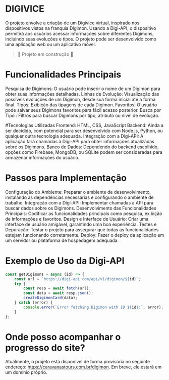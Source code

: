 # DIGIVICE
O projeto envolve a criação de um Digivice virtual, inspirado nos dispositivos vistos na franquia Digimon. Usando a Digi-API, o dispositivo permitirá aos usuários acessar informações sobre diferentes Digimons, incluindo suas evoluções e tipos. O projeto pode ser desenvolvido como uma aplicação web ou um aplicativo móvel.

> :construction: Projeto em construção :construction:

# Funcionalidades Principais
Pesquisa de Digimons: O usuário pode inserir o nome de um Digimon para obter suas informações detalhadas.
Linhas de Evolução: Visualização das possíveis evoluções de um Digimon, desde sua forma inicial até a forma final.
Tipos: Exibição das tipagens de cada Digimon.
Favoritos: O usuário pode salvar seus Digimons favoritos para fácil acesso posterior.
Busca por Tipo : Filtros para buscar Digimons por tipo, atributo ou nível de evolução.

#Tecnologias Utilizadas
Frontend: HTML, CSS, JavaScript
Backend: Ainda a ser decidido, com potencial para ser desenvolvido com Node.js, Python, ou qualquer outra tecnologia adequada.
Integração com a Digi-API: A aplicação fará chamadas à Digi-API para obter informações atualizadas sobre os Digimons.
Banco de Dados: Dependendo do backend escolhido, opções como Firebase, MongoDB, ou SQLite podem ser consideradas para armazenar informações do usuário.

# Passos para Implementação
Configuração do Ambiente: Preparar o ambiente de desenvolvimento, instalando as dependências necessárias e configurando o ambiente de trabalho.
Integração com a Digi-API: Implementar chamadas à API para buscar dados sobre os Digimons.
Desenvolvimento das Funcionalidades Principais: Codificar as funcionalidades principais como pesquisa, exibição de informações e favoritos.
Design e Interface de Usuário: Criar uma interface de usuário amigável, garantindo uma boa experiência.
Testes e Depuração: Testar o projeto para assegurar que todas as funcionalidades estejam funcionando corretamente.
Deploy: Fazer o deploy da aplicação em um servidor ou plataforma de hospedagem adequada.

# Exemplo de Uso da Digi-API

```Javascript
const getDigimons = async (id) => {
    const url = `https://digi-api.com/api/v1/digimon/${id}`;
    try {
        const resp = await fetch(url);
        const data = await resp.json();
        createDigimonCard(data);
    } catch (error) {
        console.error(`Error fetching Digimon with ID ${id}:`, error);
    }
};
```
# Onde posso acompanhar o progresso do site?
Atualmente, o projeto está disponível de forma provisória no seguinte endereço: https://caravanastours.com.br/digimon. Em breve, ele estará em um domínio próprio.


